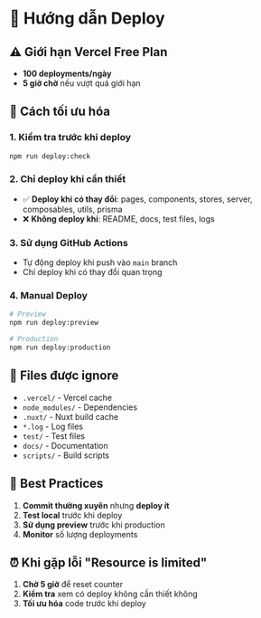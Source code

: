# 🚀 Hướng dẫn Deploy

## ⚠️ Giới hạn Vercel Free Plan
- **100 deployments/ngày**
- **5 giờ chờ** nếu vượt quá giới hạn

## 🔧 Cách tối ưu hóa

### 1. **Kiểm tra trước khi deploy**
```bash
npm run deploy:check
```

### 2. **Chỉ deploy khi cần thiết**
- ✅ **Deploy khi có thay đổi**: pages, components, stores, server, composables, utils, prisma
- ❌ **Không deploy khi**: README, docs, test files, logs

### 3. **Sử dụng GitHub Actions**
- Tự động deploy khi push vào `main` branch
- Chỉ deploy khi có thay đổi quan trọng

### 4. **Manual Deploy**
```bash
# Preview
npm run deploy:preview

# Production
npm run deploy:production
```

## 📁 Files được ignore
- `.vercel/` - Vercel cache
- `node_modules/` - Dependencies
- `.nuxt/` - Nuxt build cache
- `*.log` - Log files
- `test/` - Test files
- `docs/` - Documentation
- `scripts/` - Build scripts

## 🎯 Best Practices
1. **Commit thường xuyên** nhưng **deploy ít**
2. **Test local** trước khi deploy
3. **Sử dụng preview** trước khi production
4. **Monitor** số lượng deployments

## ⏰ Khi gặp lỗi "Resource is limited"
1. **Chờ 5 giờ** để reset counter
2. **Kiểm tra** xem có deploy không cần thiết không
3. **Tối ưu hóa** code trước khi deploy
